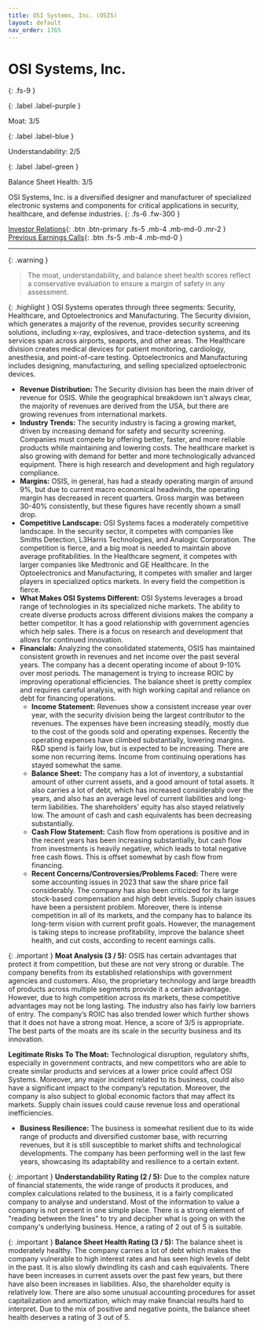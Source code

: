 ```yaml
---
title: OSI Systems, Inc. (OSIS)
layout: default
nav_order: 1765
---
```


# OSI Systems, Inc.
{: .fs-9 }

{: .label .label-purple }

Moat: 3/5

{: .label .label-blue }

Understandability: 2/5

{: .label .label-green }

Balance Sheet Health: 3/5

OSI Systems, Inc. is a diversified designer and manufacturer of specialized electronic systems and components for critical applications in security, healthcare, and defense industries.
{: .fs-6 .fw-300 }

[Investor Relations](https://www.google.com/search?q=OSIS+investor+relations){: .btn .btn-primary .fs-5 .mb-4 .mb-md-0 .mr-2 }
[Previous Earnings Calls](https://discountingcashflows.com/company/OSIS/transcripts/){: .btn .fs-5 .mb-4 .mb-md-0 }

---

{: .warning }
>The moat, understandability, and balance sheet health scores reflect a conservative evaluation to ensure a margin of safety in any assessment.



{: .highlight }
OSI Systems operates through three segments: Security, Healthcare, and Optoelectronics and Manufacturing.
The Security division, which generates a majority of the revenue, provides security screening solutions, including x-ray, explosives, and trace-detection systems, and its services span across airports, seaports, and other areas. The Healthcare division creates medical devices for patient monitoring, cardiology, anesthesia, and point-of-care testing. Optoelectronics and Manufacturing includes designing, manufacturing, and selling specialized optoelectronic devices.

*   **Revenue Distribution:** The Security division has been the main driver of revenue for OSIS. While the geographical breakdown isn't always clear, the majority of revenues are derived from the USA, but there are growing revenues from international markets.
*   **Industry Trends:** The security industry is facing a growing market, driven by increasing demand for safety and security screening. Companies must compete by offering better, faster, and more reliable products while maintaining and lowering costs. The healthcare market is also growing with demand for better and more technologically advanced equipment. There is high research and development and high regulatory compliance.
*    **Margins:** OSIS, in general, has had a steady operating margin of around 9%, but due to current macro economical headwinds, the operating margin has decreased in recent quarters. Gross margin was between 30-40% consistently, but these figures have recently shown a small drop.
*    **Competitive Landscape:** OSI Systems faces a moderately competitive landscape. In the security sector, it competes with companies like Smiths Detection, L3Harris Technologies, and Analogic Corporation. The competition is fierce, and a big moat is needed to maintain above average profitabilities. In the Healthcare segment, it competes with larger companies like Medtronic and GE Healthcare. In the Optoelectronics and Manufacturing, it competes with smaller and larger players in specialized optics markets. In every field the competition is fierce.
*   **What Makes OSI Systems Different:** OSI Systems leverages a broad range of technologies in its specialized niche markets. The ability to create diverse products across different divisions makes the company a better competitor. It has a good relationship with government agencies which help sales. There is a focus on research and development that allows for continued innovation.
*  **Financials:** Analyzing the consolidated statements, OSIS has maintained consistent growth in revenues and net income over the past several years. The company has a decent operating income of about 9-10% over most periods. The management is trying to increase ROIC by improving operational efficiencies. The balance sheet is pretty complex and requires careful analysis, with high working capital and reliance on debt for financing operations.
    *   **Income Statement:** Revenues show a consistent increase year over year, with the security division being the largest contributor to the revenues. The expenses have been increasing steadily, mostly due to the cost of the goods sold and operating expenses. Recently the operating expenses have climbed substantially, lowering margins. R&D spend is fairly low, but is expected to be increasing. There are some non recurring items. Income from continuing operations has stayed somewhat the same.
     *   **Balance Sheet:** The company has a lot of inventory, a substantial amount of other current assets, and a good amount of total assets. It also carries a lot of debt, which has increased considerably over the years, and also has an average level of current liabilities and long-term liabilities. The shareholders’ equity has also stayed relatively low. The amount of cash and cash equivalents has been decreasing substantially.
     *   **Cash Flow Statement:** Cash flow from operations is positive and in the recent years has been increasing substantially, but cash flow from investments is heavily negative, which leads to total negative free cash flows. This is offset somewhat by cash flow from financing.
    *  **Recent Concerns/Controversies/Problems Faced:** There were some accounting issues in 2023 that saw the share price fall considerably. The company has also been criticized for its large stock-based compensation and high debt levels. Supply chain issues have been a persistent problem. Moreover, there is intense competition in all of its markets, and the company has to balance its long-term vision with current profit goals. However, the management is taking steps to increase profitability, improve the balance sheet health, and cut costs, according to recent earnings calls.

{: .important }
**Moat Analysis (3 / 5):** OSIS has certain advantages that protect it from competition, but these are not very strong or durable. The company benefits from its established relationships with government agencies and customers. Also, the proprietary technology and large breadth of products across multiple segments provide it a certain advantage. However, due to high competition across its markets, these competitive advantages may not be long lasting. The industry also has fairly low barriers of entry. The company’s ROIC has also trended lower which further shows that it does not have a strong moat. Hence, a score of 3/5 is appropriate. The best parts of the moats are its scale in the security business and its innovation.

  **Legitimate Risks To The Moat:** Technological disruption, regulatory shifts, especially in government contracts, and new competitors who are able to create similar products and services at a lower price could affect OSI Systems. Moreover, any major incident related to its business, could also have a significant impact to the company’s reputation. Moreover, the company is also subject to global economic factors that may affect its markets. Supply chain issues could cause revenue loss and operational inefficiencies.
 *   **Business Resilience:** The business is somewhat resilient due to its wide range of products and diversified customer base, with recurring revenues, but it is still susceptible to market shifts and technological developments. The company has been performing well in the last few years, showcasing its adaptability and resilience to a certain extent.

{: .important }
**Understandability Rating (2 / 5):** Due to the complex nature of financial statements, the wide range of products it produces, and complex calculations related to the business, it is a fairly complicated company to analyse and understand. Most of the information to value a company is not present in one simple place. There is a strong element of "reading between the lines" to try and decipher what is going on with the company's underlying business. Hence, a rating of 2 out of 5 is suitable.

{: .important }
**Balance Sheet Health Rating (3 / 5):** The balance sheet is moderately healthy. The company carries a lot of debt which makes the company vulnerable to high interest rates and has seen high levels of debt in the past. It is also slowly dwindling its cash and cash equivalents. There have been increases in current assets over the past few years, but there have also been increases in liabilities. Also, the shareholder equity is relatively low. There are also some unusual accounting procedures for asset capitalization and amortization, which may make financial results hard to interpret. Due to the mix of positive and negative points, the balance sheet health deserves a rating of 3 out of 5.

